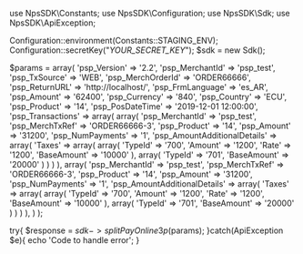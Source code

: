 use NpsSDK\Constants;
use NpsSDK\Configuration;
use NpsSDK\Sdk;
use NpsSDK\ApiException;

Configuration::environment(Constants::STAGING_ENV);
Configuration::secretKey("_YOUR_SECRET_KEY_");
$sdk = new Sdk();

$params = array(
    'psp_Version' => '2.2',
    'psp_MerchantId' => 'psp_test',
    'psp_TxSource' => 'WEB',
    'psp_MerchOrderId' => 'ORDER66666',
    'psp_ReturnURL' => 'http://localhost/',
    'psp_FrmLanguage' => 'es_AR',
    'psp_Amount' => '62400',
    'psp_Currency' => '840',
    'psp_Country' => 'ECU',
    'psp_Product' => '14',
    'psp_PosDateTime' => '2019-12-01 12:00:00',
    'psp_Transactions' => array(
        array(
            'psp_MerchantId' => 'psp_test',
            'psp_MerchTxRef' => 'ORDER66666-3',
            'psp_Product' => '14',
            'psp_Amount' => '31200',
            'psp_NumPayments' => '1',
            'psp_AmountAdditionalDetails' => array(
                'Taxes' => array(
                    array(
                        'TypeId' => '700',
                        'Amount' => '1200',
                        'Rate' => '1200',
                        'BaseAmount' => '10000'
                    ),
                    array(
                        'TypeId' => '701',
                        'BaseAmount' => '20000'
                    )
                )
                    )
        ),
        array(
            'psp_MerchantId' => 'psp_test',
            'psp_MerchTxRef' => 'ORDER66666-3',
            'psp_Product' => '14',
            'psp_Amount' => '31200',
            'psp_NumPayments' => '1',
            'psp_AmountAdditionalDetails' => array(
                'Taxes' => array(
                    array(
                        'TypeId' => '700',
                        'Amount' => '1200',
                        'Rate' => '1200',
                        'BaseAmount' => '10000'
                    ),
                    array(
                        'TypeId' => '701',
                        'BaseAmount' => '20000'
                    )
                )
                    )
        ),
    )
);

try{ 
    $response = $sdk->splitPayOnline3p($params); 
}catch(ApiException $e){ 
    echo 'Code to handle error'; 
} 
